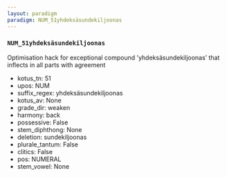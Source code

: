 ```yaml
---
layout: paradigm
paradigm: NUM_51yhdeksäsundekiljoonas
---
```

### ` NUM_51yhdeksäsundekiljoonas `

Optimisation hack for exceptional compound ’yhdeksäsundekiljoonas’ that inflects in all parts with agreement
* kotus_tn: 51
* upos: NUM
* suffix_regex: yhdeksäsundekiljoonas
* kotus_av: None
* grade_dir: weaken
* harmony: back
* possessive: False
* stem_diphthong: None
* deletion: sundekiljoonas
* plurale_tantum: False
* clitics: False
* pos: NUMERAL
* stem_vowel: None
